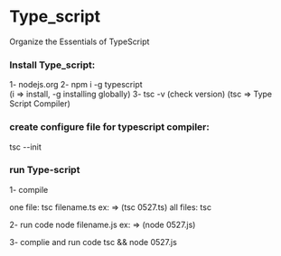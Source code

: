 # Type_script

Organize the Essentials of TypeScript

### Install Type_script:

1- nodejs.org
2- npm i -g typescript  
 (i => install, -g installing globally)
3- tsc -v (check version)
(tsc => Type Script Compiler)

### create configure file for typescript compiler:

tsc --init

### run Type-script

1- compile

one file:
tsc filename.ts ex: => (tsc 0527.ts)
all files:
tsc

2- run code
node filename.js ex: => (node 0527.js)

3- complie and run code
tsc && node 0527.js
